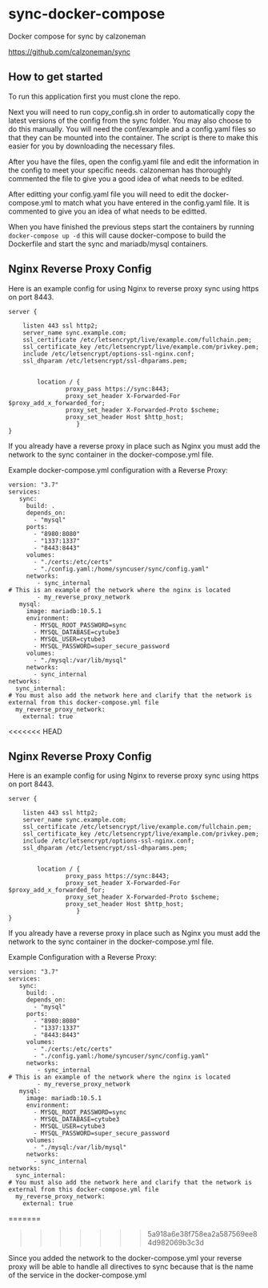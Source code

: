 # sync-docker-compose
Docker compose for sync by calzoneman

https://github.com/calzoneman/sync

## How to get started

To run this application first you must clone the repo.

Next you will need to run copy_config.sh in order to automatically copy the latest versions of the config from the sync folder. You may also choose to do this manually. You will need the conf/example and a config.yaml files so that they can be mounted into the container. The script is there to make this easier for you by downloading the necessary files.

After you have the files, open the config.yaml file and edit the information in the config to meet your specific needs.
calzoneman has thoroughly commented the file to give you a good idea of what needs to be edited.

After editting your config.yaml file you will need to edit the docker-compose.yml to match what you have entered in the config.yaml file. It is commented to give you an idea of what needs to be editted.

When you have finished the previous steps start the containers by running ```docker-compose up -d``` this will cause docker-compose to build the Dockerfile and start the sync and mariadb/mysql containers.

## Nginx Reverse Proxy Config

Here is an example config for using Nginx to reverse proxy sync using https on port 8443.

```
server {

    listen 443 ssl http2;
    server_name sync.example.com;
    ssl_certificate /etc/letsencrypt/live/example.com/fullchain.pem;
    ssl_certificate_key /etc/letsencrypt/live/example.com/privkey.pem;
    include /etc/letsencrypt/options-ssl-nginx.conf;
    ssl_dhparam /etc/letsencrypt/ssl-dhparams.pem;


        location / {
                proxy_pass https://sync:8443;
                proxy_set_header X-Forwarded-For $proxy_add_x_forwarded_for;
                proxy_set_header X-Forwarded-Proto $scheme;
                proxy_set_header Host $http_host;
                   }
}
```

If you already have a reverse proxy in place such as Nginx you must add the network to the sync container in the docker-compose.yml file.

Example docker-compose.yml configuration with a Reverse Proxy:

```
version: "3.7"
services:
   sync:
     build: .
     depends_on:
       - "mysql"
     ports:
       - "8980:8080"
       - "1337:1337"
       - "8443:8443"
     volumes:
       - "./certs:/etc/certs"
       - "./config.yaml:/home/syncuser/sync/config.yaml"
     networks:
        - sync_internal
# This is an example of the network where the nginx is located
        - my_reverse_proxy_network
   mysql:
     image: mariadb:10.5.1
     environment:
       - MYSQL_ROOT_PASSWORD=sync 
       - MYSQL_DATABASE=cytube3 
       - MYSQL_USER=cytube3
       - MYSQL_PASSWORD=super_secure_password
     volumes:
       - "./mysql:/var/lib/mysql"      
     networks:
       - sync_internal
networks:
  sync_internal:
# You must also add the network here and clarify that the network is external from this docker-compose.yml file
  my_reverse_proxy_network:
    external: true
```
<<<<<<< HEAD
## Nginx Reverse Proxy Config

Here is an example config for using Nginx to reverse proxy sync using https on port 8443.

```
server {

    listen 443 ssl http2;
    server_name sync.example.com;
    ssl_certificate /etc/letsencrypt/live/example.com/fullchain.pem;
    ssl_certificate_key /etc/letsencrypt/live/example.com/privkey.pem;
    include /etc/letsencrypt/options-ssl-nginx.conf;
    ssl_dhparam /etc/letsencrypt/ssl-dhparams.pem;


        location / {
                proxy_pass https://sync:8443;
                proxy_set_header X-Forwarded-For $proxy_add_x_forwarded_for;
                proxy_set_header X-Forwarded-Proto $scheme;
                proxy_set_header Host $http_host;
                   }
}
```

If you already have a reverse proxy in place such as Nginx you must add the network to the sync container in the docker-compose.yml file.

Example Configuration with a Reverse Proxy:

```
version: "3.7"
services:
   sync:
     build: .
     depends_on:
       - "mysql"
     ports:
       - "8980:8080"
       - "1337:1337"
       - "8443:8443"
     volumes:
       - "./certs:/etc/certs"
       - "./config.yaml:/home/syncuser/sync/config.yaml"
     networks:
        - sync_internal
# This is an example of the network where the nginx is located
        - my_reverse_proxy_network
   mysql:
     image: mariadb:10.5.1
     environment:
       - MYSQL_ROOT_PASSWORD=sync 
       - MYSQL_DATABASE=cytube3 
       - MYSQL_USER=cytube3
       - MYSQL_PASSWORD=super_secure_password
     volumes:
       - "./mysql:/var/lib/mysql"      
     networks:
       - sync_internal
networks:
  sync_internal:
# You must also add the network here and clarify that the network is external from this docker-compose.yml file
  my_reverse_proxy_network:
    external: true
```
=======
>>>>>>> 5a918a6e38f758ea2a587569ee84d982069b3c3d

Since you added the network to the docker-compose.yml your reverse proxy will be able to handle all directives to sync because that is the name of the service in the docker-compose.yml
